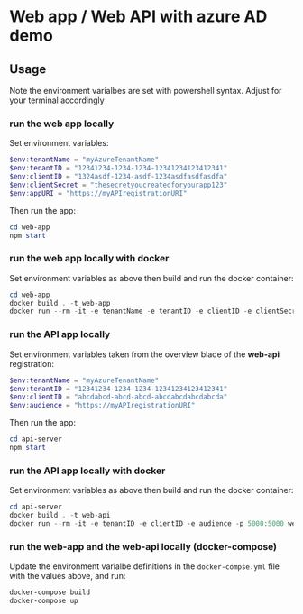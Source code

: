 # Web app / Web API with azure AD demo

## Usage

Note the environment varialbes are set with powershell syntax.  Adjust for your terminal accordingly

### run the web app locally

Set environment variables:

```ps1
$env:tenantName = "myAzureTenantName"
$env:tenantID = "12341234-1234-1234-12341234123412341"
$env:clientID = "1324asdf-1234-asdf-1234asdfasdfasdfa"
$env:clientSecret = "thesecretyoucreatedforyourapp123"
$env:appURI = "https://myAPIregistrationURI"
```

Then run the app:

```ps1
cd web-app
npm start
```

### run the web app locally with docker

Set environment variables as above then build and run the docker container:

```ps1
cd web-app
docker build . -t web-app
docker run --rm -it -e tenantName -e tenantID -e clientID -e clientSecret -e appURI -p 3000:3000 web-app
```

### run the API app locally

Set environment variables taken from the overview blade of the **web-api** registration:

```ps1
$env:tenantName = "myAzureTenantName"
$env:tenantID = "12341234-1234-1234-12341234123412341"
$env:clientID = "abcdabcd-abcd-abcd-abcdabcdabcdabcda"
$env:audience = "https://myAPIregistrationURI"
```

Then run the app:

```ps1
cd api-server
npm start
```

### run the API app locally with docker

Set environment variables as above then build and run the docker container:

```ps1
cd api-server
docker build . -t web-api
docker run --rm -it -e tenantID -e clientID -e audience -p 5000:5000 web-api
```

### run the web-app and the web-api locally (docker-compose)

Update the environment varialbe definitions in the `docker-compse.yml` file with the values above, and run:

```ps1
docker-compose build
docker-compose up
```
